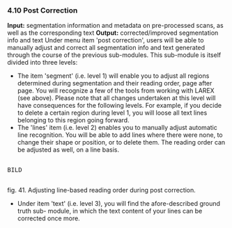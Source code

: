 ### 4.10	Post Correction

**Input:** segmentation information and metadata on pre-processed scans, as well as the corresponding text
**Output:** corrected/improved segmentation info and text
Under menu item 'post correction', users will be able to manually adjust and correct all segmentation info and text generated through the course of the previous sub-modules. This sub-module is itself divided into three levels:
- The item 'segment' (i.e. level 1) will enable you to adjust all regions determined during segmentation and their reading order, page after page. You will recognize a few of the tools from working with LAREX (see above). Please note that all changes undertaken at this level will have consequences for the following levels. For example, if you decide to delete a certain region during level 1, you will loose all text lines belonging to this region going forward.
- The 'lines' item (i.e. level 2) enables you to manually adjust automatic line recognition. You will be able to add lines where there were none, to change their shape or position, or to delete them. The reading order can be adjusted as well, on a line basis.


<pre>

BILD

</pre>

fig. 41. Adjusting line-based reading order during post correction.

- Under item 'text' (i.e. level 3), you will find the afore-described ground truth sub- module, in which the text content of your lines can be corrected once more.
